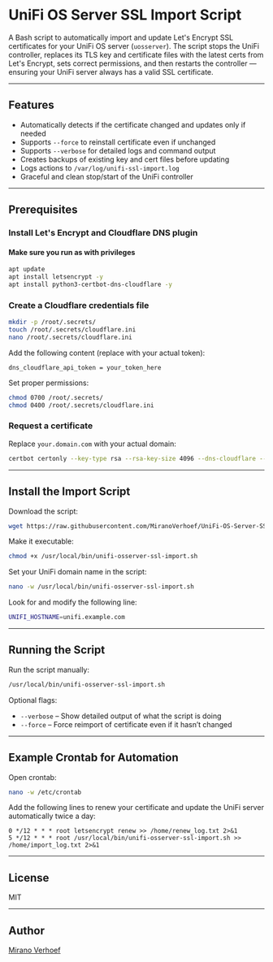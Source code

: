 # UniFi OS Server SSL Import Script

A Bash script to automatically import and update Let's Encrypt SSL certificates for your UniFi OS server (`uosserver`). The script stops the UniFi controller, replaces its TLS key and certificate files with the latest certs from Let's Encrypt, sets correct permissions, and then restarts the controller — ensuring your UniFi server always has a valid SSL certificate.

---

## Features

- Automatically detects if the certificate changed and updates only if needed
- Supports `--force` to reinstall certificate even if unchanged
- Supports `--verbose` for detailed logs and command output
- Creates backups of existing key and cert files before updating
- Logs actions to `/var/log/unifi-ssl-import.log`
- Graceful and clean stop/start of the UniFi controller

---

## Prerequisites

### Install Let's Encrypt and Cloudflare DNS plugin

#### Make sure you run as with privileges

```bash
apt update
apt install letsencrypt -y
apt install python3-certbot-dns-cloudflare -y
```

### Create a Cloudflare credentials file

```bash
mkdir -p /root/.secrets/
touch /root/.secrets/cloudflare.ini
nano /root/.secrets/cloudflare.ini
```

Add the following content (replace with your actual token):

```
dns_cloudflare_api_token = your_token_here
```

Set proper permissions:

```bash
chmod 0700 /root/.secrets/
chmod 0400 /root/.secrets/cloudflare.ini
```

### Request a certificate

Replace `your.domain.com` with your actual domain:

```bash
certbot certonly --key-type rsa --rsa-key-size 4096 --dns-cloudflare --dns-cloudflare-credentials /root/.secrets/cloudflare.ini -d your.domain.com --preferred-challenges dns-01
```

---

## Install the Import Script

Download the script:

```bash
wget https://raw.githubusercontent.com/MiranoVerhoef/UniFi-OS-Server-SSL-Import/refs/heads/main/unifi-osserver-ssl-import -O /usr/local/bin/unifi-osserver-ssl-import.sh
```

Make it executable:

```bash
chmod +x /usr/local/bin/unifi-osserver-ssl-import.sh
```

Set your UniFi domain name in the script:

```bash
nano -w /usr/local/bin/unifi-osserver-ssl-import.sh
```

Look for and modify the following line:

```bash
UNIFI_HOSTNAME=unifi.example.com
```

---

## Running the Script

Run the script manually:

```bash
/usr/local/bin/unifi-osserver-ssl-import.sh
```

Optional flags:
- `--verbose` – Show detailed output of what the script is doing
- `--force` – Force reimport of certificate even if it hasn’t changed

---

## Example Crontab for Automation

Open crontab:

```bash
nano -w /etc/crontab
```

Add the following lines to renew your certificate and update the UniFi server automatically twice a day:

```cron
0 */12 * * * root letsencrypt renew >> /home/renew_log.txt 2>&1
5 */12 * * * root /usr/local/bin/unifi-osserver-ssl-import.sh >> /home/import_log.txt 2>&1
```

---

## License

MIT

---

## Author

[Mirano Verhoef](https://github.com/MiranoVerhoef)
